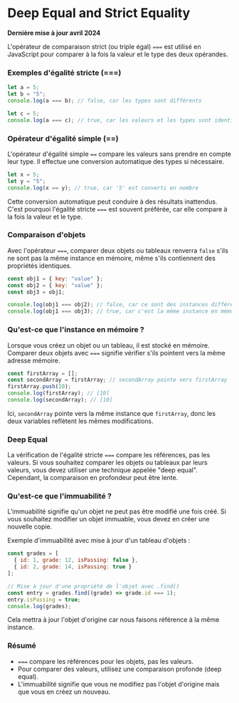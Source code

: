 # Deep Equal and Strict Equality

**Dernière mise à jour avril 2024**

L'opérateur de comparaison strict (ou triple égal) `===` est utilisé en JavaScript pour comparer à la fois la valeur et le type des deux opérandes.

### Exemples d'égalité stricte (===)

```javascript
let a = 5;
let b = "5";
console.log(a === b); // false, car les types sont différents

let c = 5;
console.log(a === c); // true, car les valeurs et les types sont identiques
```

### Opérateur d'égalité simple (==)

L'opérateur d'égalité simple `==` compare les valeurs sans prendre en compte leur type. Il effectue une conversion automatique des types si nécessaire.

```javascript
let x = 5;
let y = "5";
console.log(x == y); // true, car '5' est converti en nombre
```

Cette conversion automatique peut conduire à des résultats inattendus. C'est pourquoi l'égalité stricte `===` est souvent préférée, car elle compare à la fois la valeur et le type.

### Comparaison d'objets

Avec l'opérateur `===`, comparer deux objets ou tableaux renverra `false` s'ils ne sont pas la même instance en mémoire, même s'ils contiennent des propriétés identiques.

```javascript
const obj1 = { key: "value" };
const obj2 = { key: "value" };
const obj3 = obj1;

console.log(obj1 === obj2); // false, car ce sont des instances différentes
console.log(obj1 === obj3); // true, car c'est la même instance en mémoire
```

### Qu'est-ce que l'instance en mémoire ?

Lorsque vous créez un objet ou un tableau, il est stocké en mémoire. Comparer deux objets avec `===` signifie vérifier s'ils pointent vers la même adresse mémoire.

```javascript
const firstArray = [];
const secondArray = firstArray; // secondArray pointe vers firstArray
firstArray.push(10);
console.log(firstArray); // [10]
console.log(secondArray); // [10]
```

Ici, `secondArray` pointe vers la même instance que `firstArray`, donc les deux variables reflètent les mêmes modifications.

### Deep Equal

La vérification de l'égalité stricte `===` compare les références, pas les valeurs. Si vous souhaitez comparer les objets ou tableaux par leurs valeurs, vous devez utiliser une technique appelée "deep equal". Cependant, la comparaison en profondeur peut être lente.

### Qu'est-ce que l'immuabilité ?

L'immuabilité signifie qu'un objet ne peut pas être modifié une fois créé. Si vous souhaitez modifier un objet immuable, vous devez en créer une nouvelle copie.

Exemple d'immuabilité avec mise à jour d'un tableau d'objets :

```javascript
const grades = [
  { id: 1, grade: 12, isPassing: false },
  { id: 2, grade: 14, isPassing: true }
];

// Mise à jour d'une propriété de l'objet avec .find()
const entry = grades.find((grade) => grade.id === 1);
entry.isPassing = true;
console.log(grades);
```

Cela mettra à jour l'objet d'origine car nous faisons référence à la même instance.

### Résumé

- `===` compare les références pour les objets, pas les valeurs.
- Pour comparer des valeurs, utilisez une comparaison profonde (deep equal).
- L'immuabilité signifie que vous ne modifiez pas l'objet d'origine mais que vous en créez un nouveau.
```